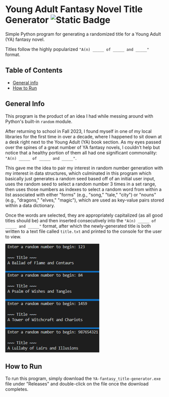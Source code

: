 # Young Adult Fantasy Novel Title Generator ![Static Badge](https://img.shields.io/badge/version-v1.0.0-blue)
Simple Python program for generating a randomized title for a Young Adult (YA) fantasy novel.

Titles follow the highly popularized ```"A(n) _____ of _____ and _____"``` format.

## Table of Contents
* [General info](#general-info)
* [How to Run](#how-to-run)

## General Info
This program is the product of an idea I had while messing around with Python's built-in ```random``` module. 

After returning to school in Fall 2023, I found myself in one of my local libraries for the first time in over a decade, where I happened to sit down at a desk right next to the Young Adult (YA) book section. As my eyes passed over the spines of a great number of YA fantasy novels, I couldn't help but notice that a healthy portion of them all had one significant commonality: ```"A(n) _____ of _____ and _____"```.

This gave me the idea to pair my interest in random number generation with my interest in data structures, which culminated in this program which basically just generates a random seed based off of an initial user input, uses the random seed to select a random number 3 times in a set range, then uses those numbers as indexes to select a random word from within a list associated with either "forms" (e.g., "song," "tale," "city") or "nouns" (e.g., "dragons," "elves," "magic"), which are used as key-value pairs stored within a data dictionary. 

Once the words are selected, they are appropriately capitalized (as all good titles should be) and then inserted consecutively into the ```"A(n) _____ of _____ and _____"``` format, after which the newly-generated title is both written to a text file called ```title.txt``` and printed to the console for the user to view.

![title-examples.png](images/title-examples.png)

## How to Run
To run this program, simply download the ```YA-fantasy_title-generator.exe``` file under "Releases" and double-click on the file once the download completes.
